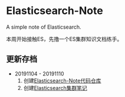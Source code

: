 # Elasticsearch-Note
 A simple note of Elasticsearch.

本周开始接触ES，先撸一个ES集群知识文档练手。
## 更新存档
* 20191104 - 20191110
	1. 创建[Elasticsearch-Note代码仓库](https://github.com/pppineapple/Elasticsearch-Note)
	2. 创建[Elasticsearch集群笔记](https://github.com/pppineapple/Elasticsearch-Note/blob/master/Elasticsearch%E9%9B%86%E7%BE%A4/Elasticsearch%E9%9B%86%E7%BE%A4.md)